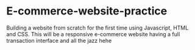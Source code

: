 # E-commerce-website-practice
Building a website from scratch for the first time using Javascript, HTML and CSS.
This will be a responsive e-commerce website having a full transaction interface and all the jazz hehe
